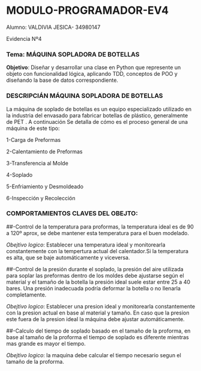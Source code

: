 # MODULO-PROGRAMADOR-EV4

Alumno: VALDIVIA JESICA- 34980147

Evidencia Nº4

### Tema: MÁQUINA SOPLADORA DE BOTELLAS

**Objetivo**: Diseñar y desarrollar una clase en Python que represente un objeto con funcionalidad
lógica, aplicando TDD, conceptos de POO y diseñando la base de datos correspondiente.

### DESCRIPCIÁN MÁQUINA SOPLADORA DE BOTELLAS
La máquina de soplado de botellas es un equipo especializado utilizado en la industria del envasado para fabricar botellas de plástico, generalmente de PET . A continuación Se detalla
de cómo es el proceso general de una máquina de este tipo:

1-Carga de Preformas

2-Calentamiento de Preformas

3-Transferencia al Molde

4-Soplado

5-Enfriamiento y Desmoldeado

6-Inspección y Recolección

### COMPORTAMIENTOS CLAVES DEL OBEJTO:
##-Control de la temperatura para proformas, la temperatura ideal es de 90 a 120º aprox, se debe mantener esta temperatura para el buen modelado.

 *Obejtivo logico*: Establecer una temperatura ideal y monitorearla constantemente con la tempertura actual del calentador.Si la temperatura es alta, que se baje automáticamente y viceversa.
 
##-Control de la presión durante el soplado, la presión del aire utilizada para soplar las preformas dentro de los moldes debe ajustarse según el material 
y el tamaño de la botella la presión ideal suele estar entre 25 a 40 bares. Una presión inadecuada podría deformar la botella o no llenarla completamente.

 *Obejtivo logico*: Establecer una presion ideal y monitorearla constantemente con la presion actual en base al material y tamaño. En caso que la presion este fuera de la presion ideal la máquina debe 
 ajustar automáticamente.
 
##-Calculo del tiempo de soplado basado en el tamaño de la proforma, en base al tamaño de la proforma el tiempo de soplado es diferente mientras mas grande es mayor el tiempo.

*Obejtivo logico*: la maquina debe calcular el tiempo necesario segun el tamaño de la proforma.
 



